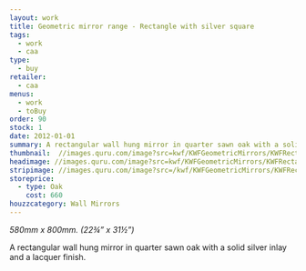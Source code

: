 ```yaml
---
layout: work
title: Geometric mirror range - Rectangle with silver square
tags:
  - work
  - caa
type:
  - buy
retailer:
  - caa
menus:
  - work
  - toBuy
order: 90
stock: 1
date: 2012-01-01
summary: A rectangular wall hung mirror in quarter sawn oak with a solid silver inlay and a lacquer finish.
thumbnail:  //images.quru.com/image?src=kwf/KWFGeometricMirrors/KWFRectangularMirrorWhite.jpg&width=175&height=175&fill=%23ffffff
headimage: //images.quru.com/image?src=kwf/KWFGeometricMirrors/KWFRectangularMirrorWhite.jpg&left=0.01&right=0.99
stripimage: //images.quru.com/image?src=/kwf/KWFGeometricMirrors/KWFRectangularMirrorWhite.jpg&top=0.0625&bottom=0.92813&left=0.1&halign=R1&fill=auto
storeprice:
  - type: Oak
    cost: 660
houzzcategory: Wall Mirrors
---
```

_580mm x 800mm. (22&frac34;&rdquo; x 31&frac12;&rdquo;)_

A rectangular wall hung mirror in quarter sawn oak with a solid silver inlay and a lacquer finish.
